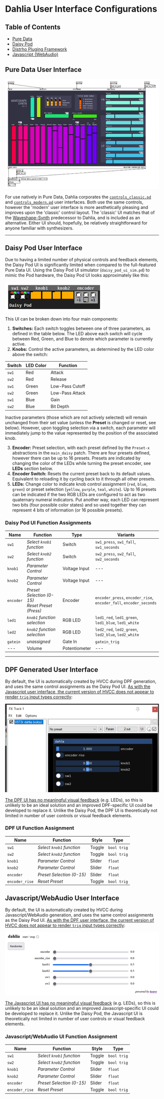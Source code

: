 # Dahlia User Interface Configurations

## Table of Contents
* [Pure Data](#pure-data-user-interface)
* [Daisy Pod](#daisy-pod-user-interface)
* [Distrho Pluging Framework](#dpf-generated-user-interface)
* [Javascript (WebAudio)](#javascriptwebaudio-user-interface)

## Pure Data User Interface

![Dahlia's colorful 'Modern' UI running in the Pure Data environment](/docs/img/example-main.png)

For use natively in Pure Data, Dahlia corporates the [`controls_classic.pd`](/docs/img/controls-classic.png) and [`controls_modern.pd`](/docs/img/controls-modern.png) user interfaces. Both use the same controls, however the 'modern' user interface is more aesthetically pleasing and improves upon the 'classic' control layout. The 'classic' UI matches that of the [Waveshape-Synth](https://github.com/vulcu/waveshape-synth) predecessor to Dahlia, and is included as an alternative. Either UI should, hopefully, be relatively straightforward for anyone familiar with synthesizers.

---

## Daisy Pod User Interface

Due to having a limited number of physical controls and feedback elements, the Daisy Pod UI is significantly limited when compared to the full-featured Pure Data UI. Using the Daisy Pod UI simulator (`daisy_pod_ui_sim.pd`) to mimic the Pod hardware, the Daisy Pod UI looks approximately like this:

![Dahlia's Daisy Pod UI as rendered by the Daisy Pod UI simulator Pd patch](/docs/img/controls-daisy.png)

This UI can be broken down into four main components:

1. **Switches:** Each switch toggles between one of three parameters, as defined in the table below. The LED above each switch will cycle between Red, Green, and Blue to denote which parameter is currently active.
1. **Knobs:** Control the active parameters, as determined by the LED color above the switch:

| Switch | LED Color | Function |
| --- | --- | --- |
| `sw1` | Red | Attack |
| `sw2` | Red | Release |
| `sw1` | Green | Low-Pass Cutoff |
| `sw2` | Green | Low-Pass Attack |
| `sw1` | Blue | Gain |
| `sw2` | Blue | Bit Depth |

Inactive parameters (those which are not actively selected) will remain unchanged from their set value (unless the **Preset** is changed or reset, see below). However, upon toggling selection via a switch, each parameter will immediately jump to the value represented by the position of the associated knob.

3. **Encoder:** Preset selection, with each preset defined by the `Preset-x` abstractions in the `main_daisy` patch. There are four presets defined, however there can be up to 16 presets. Presets are indicated by changing the color of the LEDs while turning the preset encoder, see **LEDs** section below.
1. **Encoder Switch:** Resets the current preset back to its default values. Equivalent to reloading it by cycling back to it through all other presets.
1. **LEDs:** Change color to indicate knob control assignment (`red`, `blue`, `green`) or preset selection (`yellow`, `purple`, `teal`, `white`). Up to 16 presets can be indicated if the two RGB LEDs are configured to act as two quaternary numeral indicators. Put another way, each LED can represent two bits (four possible color states) and so used together they can represent 4 bits of information (or 16 possible presets).

### Daisy Pod UI Function Assignments

| Name | Function | Type | Variants |
| --- | --- | --- | --- |
| `sw1` | _Select `knob1` function_ | Switch | `sw1_press`, `sw1_fall`, `sw1_seconds` |
| `sw2` | _Select `knob2` function_ | Switch | `sw2_press`, `sw2_fall`, `sw2_seconds` |
| `knob1` | _Parameter Control_ | Voltage Input | --- |
| `knob2` | _Parameter Control_ | Voltage Input | --- |
| `encoder` | _Preset Selection (0-15)<br>Reset Preset (Press)_ | Encoder | `encoder_press`, `encoder_rise`, `encoder_fall`, `encoder_seconds` |
| `led1` | _`knob1` function selection_ | RGB LED | `led1_red`, `led1_green`, `led1_blue`, `led1_white` |
| `led2` | _`knob2` function selection_ | RGB LED | `led2_red`, `led2_green`, `led2_blue`, `led2_white` |
| `gatein` | _unassigned_ | Gate In | `gatein_trig` |
| --- | Volume | Potentiometer | --- |

---

## DPF Generated User Interface

By default, the UI is automatically created by HVCC during DPF generation, and uses the same control assignments as the Daisy Pod UI. [As with the Javascript user interface, the current version of HVCC does not appear to render `trig` input types correctly](https://github.com/vulcu/dahlia/issues/13):

![Dahlia's automatically generated DPF user interface, as rendered in the Reaper DAW](/docs/img/controls-dpf.png)

[The DPF UI has no meaningful visual feedback](https://github.com/vulcu/dahlia/issues/14) (e.g. LEDs), so this is unlikely to be an ideal solution and an improved DPF-specific UI could be developed to replace it. Unlike the Daisy Pod, the DPF UI is theoretically not limited in number of user controls or visual feedback elements.

### DPF UI Function Assignment

| Name | Function | Style | Type |
| --- | --- | --- | --- |
| `sw1` | _Select `knob1` function_ | Toggle | `bool trig` |
| `sw2` | _Select `knob2` function_ | Toggle | `bool trig` |
| `knob1` | _Parameter Control_ | Slider | `float` |
| `knob2` | _Parameter Control_ | Slider | `float` |
| `encoder` | _Preset Selection (0-15)_ | Slider | `float` |
| `encoder_rise` | _Reset Preset_ | Toggle | `bool trig` |

## Javascript/WebAudio User Interface

By default, the UI is automatically created by HVCC during Javascript/WebAudio generation, and uses the same control assignments as the Daisy Pod UI. [As with the DPF user interface, the current version of HVCC does not appear to render `trig` input types correctly](https://github.com/vulcu/dahlia/issues/13):

![Dahlia's automatically generated Javascript user interface, as rendered in the Firefox browser](/docs/img/controls-js.png)

[The Javascript UI has no meaningful visual feedback](https://github.com/vulcu/dahlia/issues/14) (e.g. LEDs), so this is unlikely to be an ideal solution and an improved Javascript-specific UI could be developed to replace it. Unlike the Daisy Pod, the Javascript UI is theoretically not limited in number of user controls or visual feedback elements.

### Javascript/WebAudio UI Function Assignment

| Name | Function | Style | Type |
| --- | --- | --- | --- |
| `sw1` | _Select `knob1` function_ | Toggle | `bool trig` |
| `sw2` | _Select `knob2` function_ | Toggle | `bool trig` |
| `knob1` | _Parameter Control_ | Slider | `float` |
| `knob2` | _Parameter Control_ | Slider | `float` |
| `encoder` | _Preset Selection (0-15)_ | Slider | `float` |
| `encoder_rise` | _Reset Preset_ | Toggle | `bool trig` |
